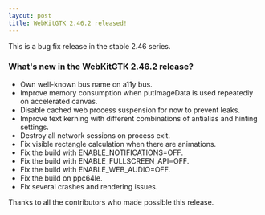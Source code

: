 ```yaml
---
layout: post
title: WebKitGTK 2.46.2 released!
---
```


This is a bug fix release in the stable 2.46 series.

### What's new in the WebKitGTK 2.46.2 release?

 - Own well-known bus name on a11y bus.
 - Improve memory consumption when putImageData is used repeatedly on accelerated canvas.
 - Disable cached web process suspension for now to prevent leaks.
 - Improve text kerning with different combinations of antialias and hinting settings.
 - Destroy all network sessions on process exit.
 - Fix visible rectangle calculation when there are animations.
 - Fix the build with ENABLE_NOTIFICATIONS=OFF.
 - Fix the build with ENABLE_FULLSCREEN_API=OFF.
 - Fix the build with ENABLE_WEB_AUDIO=OFF.
 - Fix the build on ppc64le.
 - Fix several crashes and rendering issues.

Thanks to all the contributors who made possible this release.
